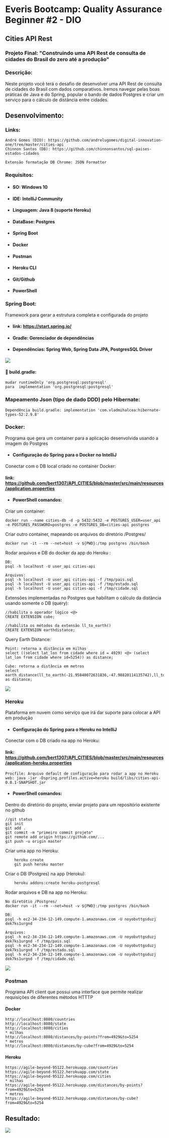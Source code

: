 # Everis Bootcamp: Quality Assurance Beginner #2 - DIO
## Cities API Rest
### Projeto Final: "Construindo uma API Rest de consulta de cidades do Brasil do zero até a produção"
### Descrição: 
Neste projeto você terá o desafio de desenvolver uma API Rest de 
consulta de cidades do Brasil com dados comparativos. Iremos navegar pelas boas práticas de Java e do Spring, 
popular o bando de dados Postgres e criar um serviço para o cálculo de distância entre cidades.
## Desenvolvimento:
### Links:
    André Gomes (DIO): https://github.com/andrelugomes/digital-innovation-one/tree/master/cities-api
    Chinnon Santos (DB): https://github.com/chinnonsantos/sql-paises-estados-cidades
    
    Extensão formatação DB Chrome: JSON Formatter
### Requisitos:
* #### SO: Windows 10
* #### IDE: IntelliJ Community
* #### Linguagem: Java 8 (suporte Heroku)
* #### DataBase: Postgres
* #### Spring Boot
* #### Docker
* #### Postman
* #### Heroku CLI
* #### Git/Github
* #### PowerShell
### Spring Boot: 
Framework para gerar a estrutura completa e configurada do projeto
* #### link: https://start.spring.io/
* #### Gradle: Gerenciador de dependências 
* #### Dependências: Spring Web, Spring Data JPA, PostgresSQL Driver 

![](https://github.com/bert1307/API_CITIES/blob/master/img/springboot_img.png)

#### 🐘 build.gradle: 

    mudar runtimeOnly 'org.postgresql:postgresql'
    para  implementation 'org.postgresql:postgresql'    


### Mapeamento Json (tipo de dado DDD) pelo Hibernate:

    Dependência build.gradle: implementation 'com.vladmihalcea:hibernate-types-52:2.9.8'
### Docker:
Programa que gera um container para a aplicação desenvolvida usando a imagem do Postgres
* #### Configuração do Spring para o Docker no IntelliJ 
Conectar com o DB local criado no container Docker:
#### link: https://github.com/bert1307/API_CITIES/blob/master/src/main/resources/application.properties
   
* #### PowerShell comandos:
Criar um container:

    docker run --name cities-db -d -p 5432:5432 -e POSTGRES_USER=user_api -e POSTGRES_PASSWORD=postgres -e POSTGRES_DB=cities-api postgres
    
Criar outro container, mapeando os arquivos do diretório /Postgres/

    docker run -it --rm --net=host -v ${PWD}:/tmp postgres /bin/bash

Rodar arquivos e DB do docker da app do Heroku :
    
    DB:
    psql -h localhost -U user_api cities-api 
    
    Arquivos:
    psql -h localhost -U user_api cities-api -f /tmp/pais.sql
    psql -h localhost -U user_api cities-api -f /tmp/estado.sql
    psql -h localhost -U user_api cities-api -f /tmp/cidade.sql
Extensões implementadas no Postgres que habilitam o cálculo da distância usando somente o DB (query):
    
    //habilita o operador lógico <@>
    CREATE EXTENSION cube;

    //habilita os métodos da extensão ll_to_earth()
    CREATE EXTENSION earthdistance;
Query Earth Distance:
    
    Point: retorna a distância em milhas
    select ((select lat_lon from cidade where id = 4929) <@> (select lat_lon from cidade where id=5254)) as distance;
    
    Cube: retorna a distância em metros
    select earth_distance(ll_to_earth(-21.95840072631836,-47.98820114135742),ll_to_earth(-22.01740074157715,-47.88600158691406)) as distance;
    
![](https://github.com/bert1307/API_CITIES/blob/master/img/DOCKER.gif)

### Heroku
Plataforma em nuvem como serviço que irá dar suporte para colocar a API em produção
* #### Configuração do Spring para o Heroku no IntelliJ
Conectar com o DB criado na app no Heroku:
#### link: https://github.com/bert1307/API_CITIES/blob/master/src/main/resources/application-heroku.properties
    Procfile: Arquivo default de configuração para rodar a app no Heroku
    web: java -jar -Dspring.profiles.active=heroku build/libs/cities-api-0.0.1-SNAPSHOT.jar
* #### PowerShell comandos:
Dentro do diretório do projeto, enviar projeto para um repositório existente no github

    //git status
    git init
    git add .
    git commit -m "primeiro commit projeto"
    git remote add origin https://github.com/...
    git push -u origin master
    
Criar uma app no Heroku:
    
        heroku create
        git push heroku master
Criar o DB (Postgres) na app (Heroku):

        heroku addons:create heroku-postgresql
Rodar arquivos e DB na app no Heroku:

    No diretótio /Postgres/
    docker run -it --rm --net=host -v ${PWD}:/tmp postgres /bin/bash

    DB:
    psql -h ec2-34-234-12-149.compute-1.amazonaws.com -U noyobvttgsduzj dek7ks1urgnd
    
    Arquivos:
    psql -h ec2-34-234-12-149.compute-1.amazonaws.com -U noyobvttgsduzj dek7ks1urgnd -f /tmp/pais.sql
    psql -h ec2-34-234-12-149.compute-1.amazonaws.com -U noyobvttgsduzj dek7ks1urgnd -f /tmp/estado.sql
    psql -h ec2-34-234-12-149.compute-1.amazonaws.com -U noyobvttgsduzj dek7ks1urgnd -f /tmp/cidade.sql
    
![](https://github.com/bert1307/API_CITIES/blob/master/img/HEROKU.gif)

### Postman
Programa API client que possui uma interface que permite realizar requisições de diferentes métodos HTTTP

#### Docker

    http://localhost:8080/countries
    http://localhost:8080/state
    http://localhost:8080/cities
    * milhas
    http://localhost:8080/distances/by-points?from=4929&to=5254 
    * metros
    http://localhost:8080/distances/by-cube?from=4929&to=5254 
#### Heroku  
    https://agile-beyond-95122.herokuapp.com/countries
    https://agile-beyond-95122.herokuapp.com/state
    https://agile-beyond-95122.herokuapp.com/cities
    * milhas
    https://agile-beyond-95122.herokuapp.com/distances/by-points?from=4929&to=5254
    * metros
    https://agile-beyond-95122.herokuapp.com/distances/by-cube?from=4929&to=5254 
    
## Resultado:
![](https://github.com/bert1307/API_CITIES/blob/master/img/API.gif)

    







